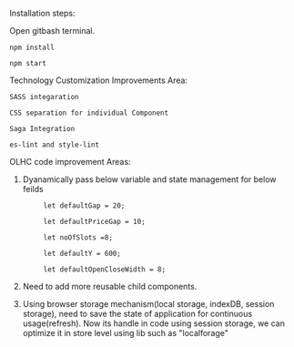  Installation steps:
 
 Open gitbash terminal.
 
  ``npm install``
  
  ``npm start``
  
  
Technology Customization Improvements Area:

``SASS integaration``

``CSS separation for individual Component``

``Saga Integration``

``es-lint and style-lint``



OLHC code improvement Areas:

1. Dyanamically pass below variable and state management for below feilds

            let defaultGap = 20;
            
            let defaultPriceGap = 10; 
            
            let noOfSlots =8;
            
            let defaultY = 600;
            
            let defaultOpenCloseWidth = 8;
            
2. Need to add more reusable child components.
3. Using browser storage mechanism(local storage, indexDB, session storage), need to save the state of application for continuous usage(refresh). Now its handle in code using session storage, we can optimize it in store level using lib such as "localforage"








  
